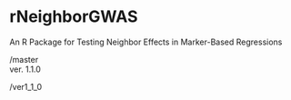 # rNeighborGWAS  
An R Package for Testing Neighbor Effects in Marker-Based Regressions  

/master  
ver. 1.1.0

/ver1_1_0  


